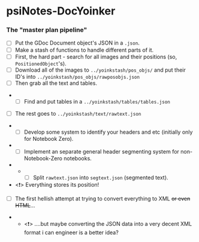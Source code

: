 # psiNotes-DocYoinker

### The "master plan pipeline"
- [ ] Put the GDoc Document object's JSON in a `.json`.
- [ ] Make a stash of functions to handle different parts of it.
- [ ] First, the hard part - search for all images and their positions (so, `PositionedObject`'s).
- [ ] Download all of the images to `../yoinkstash/pos_objs/` and put their ID's into `../yoinkstash/pos_objs/rawposobjs.json`
- [ ] Then grab all the text and tables.
- - [ ] Find and put tables in a `../yoinkstash/tables/tables.json`
- [ ] The rest goes to `../yoinkstash/text/rawtext.json`
- - [ ] Develop some system to identify your headers and etc (initially only for Notebook Zero).
- - [ ] Implement an separate general header segmenting system for non-Notebook-Zero notebooks.
- - - [ ] Split `rawtext.json` into `segtext.json` (segmented text).
- <❗> Everything stores its position!
- [ ] The first hellish attempt at trying to convert everything to XML ~~or even HTML~~...
- - <❗> ....but maybe converting the JSON data into a very decent XML format i can engineer is a better idea?
